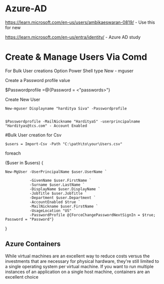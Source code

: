 # Azure-AD
https://learn.microsoft.com/en-us/users/ambikaeswaran-0819/   - Use this for new 


https://learn.microsoft.com/en-us/entra/identity/   - Azure AD study


# Create & Manage Users Via Comd
For Bulk User creations
Option Power Shell type 
  New - mguser

  Create a Password profile value

  
   $Passwordprofile =@{Password = <"passwords>"}

   
  Create New User 

  
    New-mguser Displayname "harditya Siva" -Passwordprofile

    
    $Passwordprofile -MailNickname "HardityaS" -userprincipalname "Hardityas@tcs.com" - Account Enabled

#Bulk User creation for Csv




    $users = Import-Csv -Path "C:\path\to\your\Users.csv"

foreach 


($user in $users) {

    New-MgUser -UserPrincipalName $user.UserName `
    
               -GivenName $user.FirstName `
               -Surname $user.LastName `
               -DisplayName $user.DisplayName `
               -JobTitle $user.JobTitle `
               -Department $user.Department `
               -AccountEnabled $true `
               -MailNickname $user.FirstName `
               -UsageLocation "US" `
               -PasswordProfile @{ForceChangePasswordNextSignIn = $true; Password = "Password"}
}


## Azure Containers

While virtual machines are an excellent way to reduce costs versus the investments that are necessary for physical hardware, they're still limited to a single operating system per virtual machine. If you want to run multiple instances of an application on a single host machine, containers are an excellent choice
